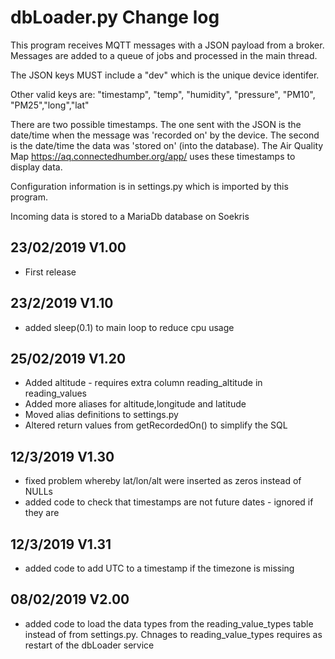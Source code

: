 # dbLoader.py Change log #

This program receives MQTT messages with a JSON payload from a broker. Messages are added to a queue of jobs and processed in the main thread.

The JSON keys MUST include a "dev" which is the unique device identifer.

Other valid keys are: "timestamp", "temp", "humidity", "pressure", "PM10", "PM25","long","lat"

There are two possible timestamps. The one sent with the JSON is the date/time when the message was 'recorded on'
by the device. The second is the date/time the data was 'stored on' (into the database). The Air Quality Map
 https://aq.connectedhumber.org/app/ uses these timestamps to display data.

Configuration information is in settings.py which is imported by this program.

Incoming data is stored to a MariaDb database on Soekris

## 23/02/2019 V1.00 ##
- First release

## 23/2/2019 V1.10 ##
- added sleep(0.1) to main loop to reduce cpu usage

## 25/02/2019 V1.20 ##

- Added altitude - requires extra column reading_altitude in reading_values
- Added more aliases for altitude,longitude and latitude
- Moved alias definitions to settings.py
- Altered return values from getRecordedOn() to simplify the SQL  

## 12/3/2019 V1.30 ##

- fixed problem whereby lat/lon/alt were inserted as zeros instead of NULLs
- added code to check that timestamps are not future dates - ignored if they are

## 12/3/2019 V1.31 ##

- added code to add UTC to a timestamp if the timezone is missing

## 08/02/2019 V2.00 ##
- added code to load the data types from the reading_value_types table instead of from settings.py. Chnages to 
  reading_value_types requires as restart of the dbLoader service

## 